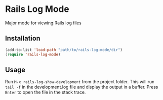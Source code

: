 # Rails Log Mode
Major mode for viewing Rails log files

## Installation

````cl
(add-to-list 'load-path "path/to/rails-log-mode/dir")
(require 'rails-log-mode)
````

## Usage

Run `M-x rails-log-show-development` from the project folder. This
will run `tail -f` in the development.log file and display the output in
a buffer. Press `Enter` to open the file in the stack trace.
